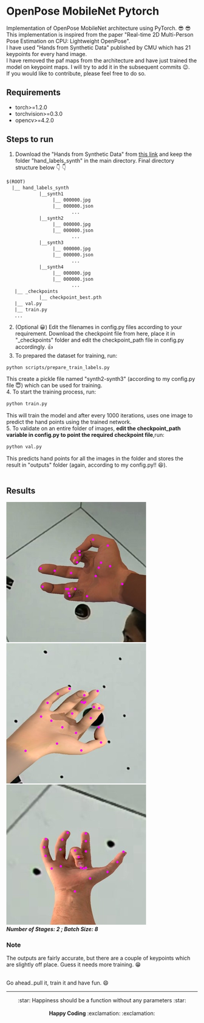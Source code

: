 # OpenPose MobileNet Pytorch
Implementation of OpenPose MobileNet architecture using PyTorch. :sunglasses: :sunglasses: <br>
This implementation is inspired from the paper "Real-time 2D Multi-Person Pose Estimation on CPU:
Lightweight OpenPose". <br>
I have used "Hands from Synthetic Data" published by CMU which has 21 keypoints for every hand image. <br>
I have removed the paf maps from the architecture and have just trained the model on keypoint maps. I will try to add it in the subsequent commits :wink:. <br>
If you would like to contribute, please feel free to do so. <br>

## Requirements
* torch>=1.2.0 <br>
* torchvision>=0.3.0 <br>
* opencv>=4.2.0 <br>

## Steps to run
1. Download the "Hands from Synthetic Data" from [this link](http://domedb.perception.cs.cmu.edu/panopticDB/hands/hand_labels_synth.zip) and keep the folder "hand_labels_synth" in the main directory. Final directory structure below :point_down: :point_down:<br>
```
$(ROOT)
  |__ hand_labels_synth
            |__synth1
                 |__ 000000.jpg
                 |__ 000000.json
                        ...
            |__synth2
                 |__ 000000.jpg
                 |__ 000000.json
                        ...
            |__synth3
                 |__ 000000.jpg
                 |__ 000000.json
                        ...
            |__synth4
                 |__ 000000.jpg
                 |__ 000000.json
                        ...
   |__ _checkpoints
            |__ checkpoint_best.pth
   |__ val.py
   |__ train.py
   ...
```
2. (Optional :grinning:) Edit the filenames in config.py files according to your requirement. Download the checkpoint file from here, place it in "\_checkpoints" folder and edit the checkpoint_path file in config.py accordingly. :thumbsup:<br>
3. To prepared the dataset for training, run: <br>
```.bash
python scripts/prepare_train_labels.py
```
This create a pickle file named "synth2-synth3" (according to my config.py file :innocent:) which can be used for training. <br>
4. To start the training process, run:
```.bash
python train.py
```
This will train the model and after every 1000 iterations, uses one image to predict the hand points using the trained network. <br>
5. To validate on an entire folder of images, <b> edit the checkpoint_path variable in config.py to point the required checkpoint file</b>,run:
```.bash
python val.py
```
This predicts hand points for all the images in the folder and stores the result in "outputs" folder (again, according to my config.py!! :satisfied:). <br> <br>
## Results
![](Images/00000006.jpg) <br>
![](Images/00010002.jpg) <br>
![](Images/00010189.jpg) <br>
<b> <i> Number of Stages: 2 ; Batch Size: 8 </i> </b> <br>

### Note
The outputs are fairly accurate, but there are a couple of keypoints which are slightly off place. Guess it needs more training. :grin: <br> <br>

Go ahead..pull it, train it and have fun. :smile:

-------------------------------------
<p align="center">
:star: Happiness should be a function without any parameters :star: <br> <br>
<b>Happy Coding</b> :exclamation: :exclamation:
</p>
